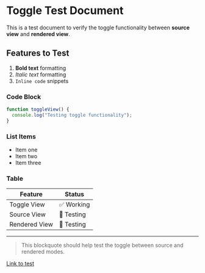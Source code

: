# Toggle Test Document

This is a test document to verify the toggle functionality between **source view** and **rendered view**.

## Features to Test

1. **Bold text** formatting
2. *Italic text* formatting  
3. `Inline code` snippets

### Code Block

```javascript
function toggleView() {
  console.log("Testing toggle functionality");
}
```

### List Items

- Item one
- Item two  
- Item three

### Table

| Feature | Status |
|---------|--------|
| Toggle View | ✅ Working |
| Source View | 🔄 Testing |
| Rendered View | 🔄 Testing |

---

> This blockquote should help test the toggle between source and rendered modes.

[Link to test](https://example.com) 